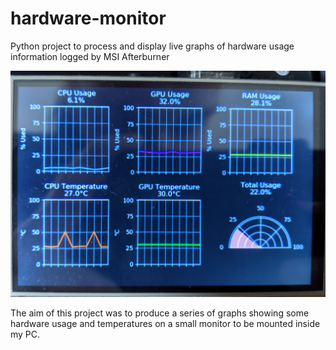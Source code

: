 # hardware-monitor
Python project to process and display live graphs of hardware usage information logged by MSI Afterburner

![Example Screen](Example.jpg)

The aim of this project was to produce a series of graphs showing some hardware usage and temperatures on a small monitor to be mounted inside my PC. 
